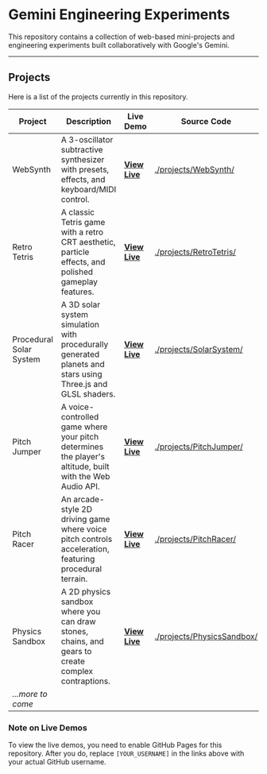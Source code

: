 # Gemini Engineering Experiments

This repository contains a collection of web-based mini-projects and engineering experiments built collaboratively with Google's Gemini.

---

## Projects

Here is a list of the projects currently in this repository.

| Project       | Description                                                                                             | Live Demo                                                                                                         | Source Code                               |
|---------------|---------------------------------------------------------------------------------------------------------|-------------------------------------------------------------------------------------------------------------------|-------------------------------------------|
| WebSynth      | A 3-oscillator subtractive synthesizer with presets, effects, and keyboard/MIDI control.                | [**View Live**](https://sbabybird.github.io/Gemini-Engineering-Experiments/projects/WebSynth/)      | [./projects/WebSynth/](./projects/WebSynth/)      |
| Retro Tetris  | A classic Tetris game with a retro CRT aesthetic, particle effects, and polished gameplay features.     | [**View Live**](https://sbabybird.github.io/Gemini-Engineering-Experiments/projects/RetroTetris/) | [./projects/RetroTetris/](./projects/RetroTetris/) |
| Procedural Solar System | A 3D solar system simulation with procedurally generated planets and stars using Three.js and GLSL shaders. | [**View Live**](https://sbabybird.github.io/Gemini-Engineering-Experiments/projects/SolarSystem/)   | [./projects/SolarSystem/](./projects/SolarSystem/)   |
| Pitch Jumper  | A voice-controlled game where your pitch determines the player's altitude, built with the Web Audio API.      | [**View Live**](https://sbabybird.github.io/Gemini-Engineering-Experiments/projects/PitchJumper/)     | [./projects/PitchJumper/](./projects/PitchJumper/)     |
| Pitch Racer   | An arcade-style 2D driving game where voice pitch controls acceleration, featuring procedural terrain. | [**View Live**](https://sbabybird.github.io/Gemini-Engineering-Experiments/projects/PitchRacer/)      | [./projects/PitchRacer/](./projects/PitchRacer/)      |
| Physics Sandbox | A 2D physics sandbox where you can draw stones, chains, and gears to create complex contraptions.      | [**View Live**](https://sbabybird.github.io/Gemini-Engineering-Experiments/projects/PhysicsSandbox/)  | [./projects/PhysicsSandbox/](./projects/PhysicsSandbox/) |
| *...more to come* |                                                                                                         |                                                                                                                   |                                           |


### Note on Live Demos

To view the live demos, you need to enable GitHub Pages for this repository. After you do, replace `[YOUR_USERNAME]` in the links above with your actual GitHub username.
